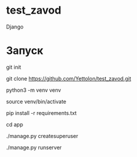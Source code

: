 # test_zavod
Django

# Запуск

git init

git clone https://github.com/Yettolon/test_zavod.git

python3 -m venv venv

source venv/bin/activate

pip install -r requirements.txt

cd app

./manage.py createsuperuser

./manage.py runserver

